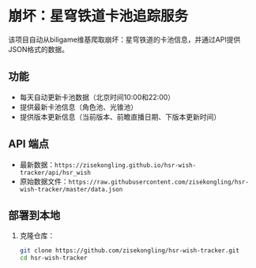 # 崩坏：星穹铁道卡池追踪服务

该项目自动从biligame维基爬取崩坏：星穹铁道的卡池信息，并通过API提供JSON格式的数据。

## 功能

- 每天自动更新卡池数据（北京时间10:00和22:00）
- 提供最新卡池信息（角色池、光锥池）
- 提供版本更新信息（当前版本、前瞻直播日期、下版本更新时间）

## API 端点

- 最新数据：`https://zisekongling.github.io/hsr-wish-tracker/api/hsr_wish`
- 原始数据文件：`https://raw.githubusercontent.com/zisekongling/hsr-wish-tracker/master/data.json`

## 部署到本地

1. 克隆仓库：
   ```bash
   git clone https://github.com/zisekongling/hsr-wish-tracker.git
   cd hsr-wish-tracker
